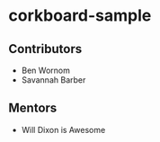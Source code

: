# corkboard-sample

## Contributors

* Ben Wornom
* Savannah Barber


## Mentors
* Will Dixon is Awesome
